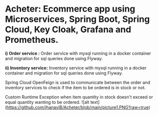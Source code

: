 # Acheter: Ecommerce app using Microservices, Spring Boot, Spring Cloud, Key Cloak, Grafana and Prometheus.

**i) Order service :** 
Order service with mysql running in a docker container and migration for sql queries done using Flyway.

**ii) Inventory service:** 
Inventory service with mysql running in a docker container and migration for sql queries done using Flyway.

Spring Cloud OpenFeign is used to communicate between the order and inventory services to check if the item to be ordered is in stock or not.

Custom Runtime Exception when item quantity in stock doesn't exceed or equal quantity wanting to be ordered.
![alt text] (https://github.com/jhanaviB/Acheter/blob/main/picture1.PNG?raw=true)

